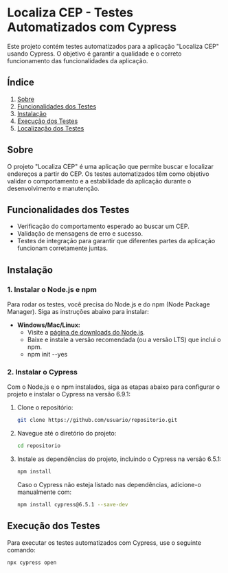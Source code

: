 # Localiza CEP - Testes Automatizados com Cypress

Este projeto contém testes automatizados para a aplicação "Localiza CEP" usando Cypress. O objetivo é garantir a qualidade e o correto funcionamento das funcionalidades da aplicação.

## Índice

1. [Sobre](#sobre)
2. [Funcionalidades dos Testes](#funcionalidades-dos-testes)
3. [Instalação](#instalacao)
4. [Execução dos Testes](#execucao-dos-testes)
5. [Localização dos Testes](#localizacao-dos-testes)


## Sobre

O projeto "Localiza CEP" é uma aplicação que permite buscar e localizar endereços a partir do CEP. Os testes automatizados têm como objetivo validar o comportamento e a estabilidade da aplicação durante o desenvolvimento e manutenção.

## Funcionalidades dos Testes

- Verificação do comportamento esperado ao buscar um CEP.
- Validação de mensagens de erro e sucesso.
- Testes de integração para garantir que diferentes partes da aplicação funcionam corretamente juntas.

## Instalação

### 1. Instalar o Node.js e npm

Para rodar os testes, você precisa do Node.js e do npm (Node Package Manager). Siga as instruções abaixo para instalar:

- **Windows/Mac/Linux:**
  - Visite a [página de downloads do Node.js](https://nodejs.org/).
  - Baixe e instale a versão recomendada (ou a versão LTS) que inclui o npm.
  - npm init --yes

### 2. Instalar o Cypress

Com o Node.js e o npm instalados, siga as etapas abaixo para configurar o projeto e instalar o Cypress na versão 6.9.1:

1. Clone o repositório:
   ```bash
   git clone https://github.com/usuario/repositorio.git
   ```
2. Navegue até o diretório do projeto:
   ```bash
   cd repositorio
   ```
3. Instale as dependências do projeto, incluindo o Cypress na versão 6.5.1:

   ```bash
   npm install
   ```

   Caso o Cypress não esteja listado nas dependências, adicione-o manualmente com:

   ```bash
   npm install cypress@6.5.1 --save-dev
   ```

## Execução dos Testes

Para executar os testes automatizados com Cypress, use o seguinte comando:

```bash
npx cypress open
```

